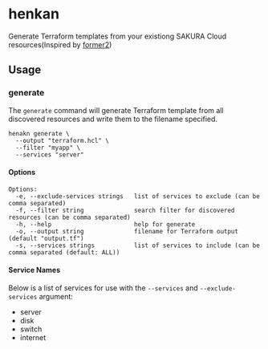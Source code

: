 # henkan

Generate Terraform templates from your existiong SAKURA Cloud resources(Inspired by [former2](https://github.com/iann0036/former2))

## Usage

### generate

The `generate` command will generate Terraform template from all discovered resources and write them to the filename specified.

```
henakn generate \
  --output "terraform.hcl" \
  --filter "myapp" \
  --services "server"
```

#### Options

```
Options:
  -e, --exclude-services strings   list of services to exclude (can be comma separated)
  -f, --filter string              search filter for discovered resources (can be comma separated)
  -h, --help                       help for generate
  -o, --output string              filename for Terraform output (default "output.tf")
  -s, --services strings           list of services to include (can be comma separated (default: ALL))
```

#### Service Names

Below is a list of services for use with the `--services` and `--exclude-services` argument:

- server
- disk
- switch
- internet
